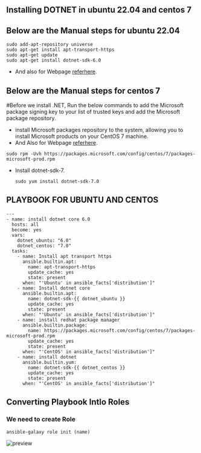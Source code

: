 Installing DOTNET in ubuntu 22.04 and centos 7
----------------------------------------------

Below are the Manual steps for ubuntu 22.04
------------------------------------
`````
sudo add-apt-repository universe
sudo apt-get install apt-transport-https
sudo apt-get update
sudo apt-get install dotnet-sdk-6.0
`````
* And also for Webpage  [referhere](https://medium.com/@alperonline/how-to-install-dotnet-6-to-ubuntu-154a9010fa9d).
  
 Below are the Manual steps for centos 7
-----------------------------------

  #Before we install .NET, Run the below commands to add the Microsoft package signing key to your list of trusted keys and add the Microsoft package repository.

* install Microsoft packages repository to the system, allowing you to install Microsoft products on your CentOS 7 machine.
* And Also for Webpage [referhere](https://learn.microsoft.com/en-us/dotnet/core/install/linux-centos).
````
sudo rpm -Uvh https://packages.microsoft.com/config/centos/7/packages-microsoft-prod.rpm
````
* Install dotnet-sdk-7.
  ````
  sudo yum install dotnet-sdk-7.0
  ````
  
PLAYBOOK FOR UBUNTU AND CENTOS
------------------------------
```````
---
- name: install dotnet core 6.0
  hosts: all
  become: yes 
  vars:
    dotnet_ubuntu: "6.0"
    dotnet_centos: "7.0"
  tasks:
    - name: Install apt transport https
      ansible.builtin.apt:
        name: apt-transport-https
        update_cache: yes 
        state: present   
      when: "'Ubuntu' in ansible_facts['distribution']"    
    - name: Install dotnet core
      ansible.builtin.apt:
        name: dotnet-sdk-{{ dotnet_ubuntu }}
        update_cache: yes 
        state: present
      when: "'Ubuntu' in ansible_facts['distribution']"  
    - name: install redhat package manager
      ansible.builtin.package:
        name: https://packages.microsoft.com/config/centos/7/packages-microsoft-prod.rpm
        update_cache: yes 
        state: present
      when: "'CentOS' in ansible_facts['distribution']"    
    - name: install dotnet
      ansible.builtin.yum:    
        name: dotnet-sdk-{{ dotnet_centos }}
        update_cache: yes 
        state: present
      when: "'CentOS' in ansible_facts['distribution']"  
```````


Converting Playbook Intlo Roles
--------------------------------
### We need to create Role
````````
ansible-galaxy role init (name)
````````
![preview]()






